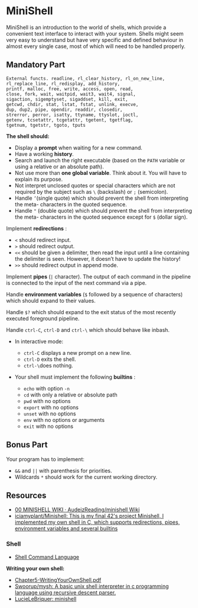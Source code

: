 # MiniShell
MiniShell is an introduction to the world of shells, which provide a convenient text interface to interact with your system. Shells might seem very easy to understand but have very specific and defined behaviour in almost every single case, most of which will need to be handled properly.

## Mandatory Part
```
External functs. readline, rl_clear_history, rl_on_new_line,
rl_replace_line, rl_redisplay, add_history,
printf, malloc, free, write, access, open, read,
close, fork, wait, waitpid, wait3, wait4, signal,
sigaction, sigemptyset, sigaddset, kill, exit,
getcwd, chdir, stat, lstat, fstat, unlink, execve,
dup, dup2, pipe, opendir, readdir, closedir,
strerror, perror, isatty, ttyname, ttyslot, ioctl,
getenv, tcsetattr, tcgetattr, tgetent, tgetflag,
tgetnum, tgetstr, tgoto, tputs
```

**The shell should:**
- Display a **prompt** when waiting for a new command.
- Have a working **history**.
- Search and launch the right executable (based on the `PATH` variable or using a
    relative or an absolute path).
- Not use more than **one global variable**. Think about it. You will have to explain
    its purpose.
- Not interpret unclosed quotes or special characters which are not required by the
    subject such as `\` (backslash) or `;` (semicolon).
- Handle `’`(single quote) which should prevent the shell from interpreting the meta-
    characters in the quoted sequence.
- Handle `"` (double quote) which should prevent the shell from interpreting the meta-
    characters in the quoted sequence except for `$` (dollar sign).
    
Implement **redirections** :

- `<` should redirect input.
- `>` should redirect output.
- `<<` should be given a delimiter, then read the input until a line containing the
delimiter is seen. However, it doesn’t have to update the history!
- `>>` should redirect output in append mode.

Implement **pipes** (`|` character). The output of each command in the pipeline is connected to the input of the next command via a pipe.

Handle **environment variables** (`$` followed by a sequence of characters) which should expand to their values.

Handle `$?` which should expand to the exit status of the most recently executed foreground pipeline.

Handle `ctrl-C`, `ctrl-D` and `ctrl-\` which should behave like inbash.
- In interactive mode:

    - `ctrl-C` displays a new prompt on a new line.
    - `ctrl-D` exits the shell.
    - `ctrl-\`does nothing.

- Your shell must implement the following **builtins** :

    - `echo` with option `-n`
    - `cd` with only a relative or absolute path
    - `pwd` with no options
    - `export` with no options
    - `unset` with no options
    - `env` with no options or arguments
    - `exit` with no options

## Bonus Part

Your program has to implement:

- `&&` and `||` with parenthesis for priorities.
- Wildcards `*` should work for the current working directory.


## Resources
- [00 MINISHELL WIKI · AudeizReading/minishell Wiki](https://github.com/AudeizReading/minishell/wiki/00--MINISHELL----WIKI)
- [iciamyplant/Minishell: This is my final 42's project Minishell, I implemented my own shell in C, which supports redirections, pipes, environment variables and several builtins](https://github.com/iciamyplant/Minishell)

### Shell
- [Shell Command Language](https://pubs.opengroup.org/onlinepubs/009695399/utilities/xcu_chap02.html)

**Writing your own shell:**
- [Chapter5-WritingYourOwnShell.pdf](https://www.cs.purdue.edu/homes/grr/SystemsProgrammingBook/Book/Chapter5-WritingYourOwnShell.pdf)
- [Swoorup/mysh: A basic unix shell interpreter in c programming language using recursive descent parser.](https://github.com/Swoorup/mysh)
- [LucieLeBriquer: minishell](https://github.com/LucieLeBriquer/minishell)
